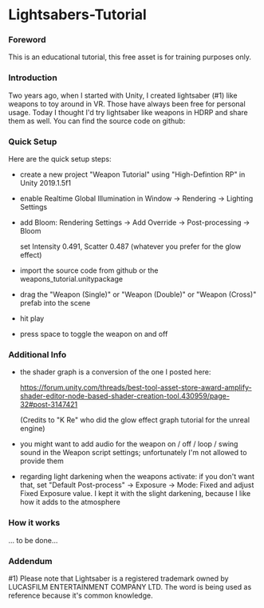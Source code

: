 # Lightsabers-Tutorial

### Foreword

This is an educational tutorial, this free asset is for training purposes only.

### Introduction

Two years ago, when I started with Unity, I created lightsaber (#1) like weapons to toy around in VR. Those have always been free for personal usage. Today I thought I'd try lightsaber like weapons in HDRP and share them as well. You can find the source code on github:

### Quick Setup

Here are the quick setup steps:

* create a new project "Weapon Tutorial" using "High-Defintion RP" in Unity 2019.1.5f1

* enable Realtime Global Illumination in Window -> Rendering -> Lighting Settings

* add Bloom: Rendering Settings -> Add Override -> Post-processing -> Bloom

  set Intensity 0.491, Scatter 0.487 (whatever you prefer for the glow effect)

* import the source code from github or the weapons_tutorial.unitypackage 

* drag the "Weapon (Single)" or "Weapon (Double)" or "Weapon (Cross)" prefab into the scene

* hit play

* press space to toggle the weapon on and off

### Additional Info

* the shader graph is a conversion of the one I posted here:

  https://forum.unity.com/threads/best-tool-asset-store-award-amplify-shader-editor-node-based-shader-creation-tool.430959/page-32#post-3147421

  (Credits to "K Re" who did the glow effect graph tutorial for the unreal engine)
 
* you might want to add audio for the weapon on / off / loop / swing sound in the Weapon script settings; unfortunately I'm not allowed to provide them

* regarding light darkening when the weapons activate: if you don't want that, set "Default Post-process" -> Exposure -> Mode: Fixed and adjust Fixed Exposure value. I kept it with the slight darkening, because I like how it adds to the atmosphere



### How it works

... to be done...


### Addendum

#1) Please note that Lightsaber is a registered trademark owned by LUCASFILM ENTERTAINMENT COMPANY LTD. The word is being used as reference because it's common knowledge.


